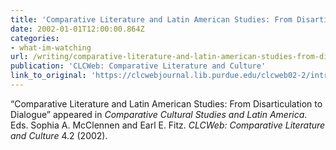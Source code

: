 ```yaml
---
title: 'Comparative Literature and Latin American Studies: From Disarticulation to Dialogue'
date: 2002-01-01T12:00:00.864Z
categories: 
- what-im-watching
url: /writing/comparative-literature-and-latin-american-studies-from-disarticulation-to-dialogue/
publication: 'CLCWeb: Comparative Literature and Culture'
link_to_original: 'https://clcwebjournal.lib.purdue.edu/clcweb02-2/introduction(mcclennen&fitz).html'
---
```

“Comparative Literature and Latin American Studies: From Disarticulation to Dialogue” appeared in <em>Comparative Cultural Studies and Latin America</em>. Eds. Sophia A. McClennen and Earl E. Fitz. <em>CLCWeb: Comparative Literature and Culture</em> 4.2 (2002).
